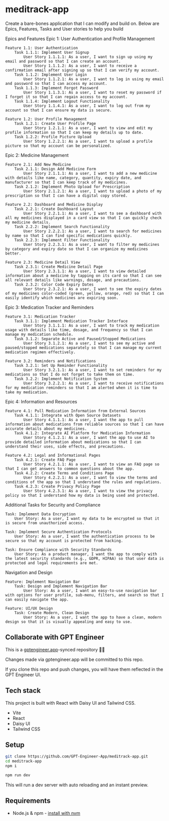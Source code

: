 # meditrack-app

Create a bare-bones application that I can modify and build on. Below are Epics, Features, Tasks and User stories to help you build

Epics and Features
Epic 1: User Authentication and Profile Management

    Feature 1.1: User Authentication
        Task 1.1.1: Implement User Signup
            User Story 1.1.1.1: As a user, I want to sign up using my email and password so that I can create an account.
            User Story 1.1.1.2: As a user, I want to receive a confirmation email after signing up so that I can verify my account.
        Task 1.1.2: Implement User Login
            User Story 1.1.2.1: As a user, I want to log in using my email and password so that I can access my account.
        Task 1.1.3: Implement Forgot Password
            User Story 1.1.3.1: As a user, I want to reset my password if I forget it so that I can regain access to my account.
        Task 1.1.4: Implement Logout Functionality
            User Story 1.1.4.1: As a user, I want to log out from my account so that I can ensure my data is secure.

    Feature 1.2: User Profile Management
        Task 1.2.1: Create User Profile Page
            User Story 1.2.1.1: As a user, I want to view and edit my profile information so that I can keep my details up to date.
        Task 1.2.2: Profile Picture Upload
            User Story 1.2.2.1: As a user, I want to upload a profile picture so that my account can be personalized.

Epic 2: Medicine Management

    Feature 2.1: Add New Medicine
        Task 2.1.1: Design Add Medicine Form
            User Story 2.1.1.1: As a user, I want to add a new medicine with details like name, category, quantity, expiry date, and manufacturer so that I can keep track of my medicines.
        Task 2.1.2: Implement Photo Upload for Prescription
            User Story 2.1.2.1: As a user, I want to upload a photo of my prescription so that I can have a digital copy stored.

    Feature 2.2: Dashboard and Medicine Display
        Task 2.2.1: Create Dashboard Layout
            User Story 2.2.1.1: As a user, I want to see a dashboard with all my medicines displayed in a card view so that I can quickly check my medicine details.
        Task 2.2.2: Implement Search Functionality
            User Story 2.2.2.1: As a user, I want to search for medicines by name so that I can find specific medications quickly.
        Task 2.2.3: Implement Filter Functionality
            User Story 2.2.3.1: As a user, I want to filter my medicines by category and expiry date so that I can organize my medicines better.

    Feature 2.3: Medicine Detail View
        Task 2.3.1: Create Medicine Detail Page
            User Story 2.3.1.1: As a user, I want to view detailed information about a medicine by tapping on its card so that I can see all relevant details like warnings, dosage, and precautions.
        Task 2.3.2: Color Code Expiry Dates
            User Story 2.3.2.1: As a user, I want to see the expiry dates of my medicines color-coded (green, yellow, orange, red) so that I can easily identify which medicines are expiring soon.

Epic 3: Medication Tracker and Reminders

    Feature 3.1: Medication Tracker
        Task 3.1.1: Implement Medication Tracker Interface
            User Story 3.1.1.1: As a user, I want to track my medication usage with details like time, dosage, and frequency so that I can manage my medication schedule.
        Task 3.1.2: Separate Active and Paused/Stopped Medications
            User Story 3.1.2.1: As a user, I want to see my active and paused/stopped medications separately so that I can manage my current medication regimen effectively.

    Feature 3.2: Reminders and Notifications
        Task 3.2.1: Set Up Reminder Functionality
            User Story 3.2.1.1: As a user, I want to set reminders for my medications so that I do not forget to take them on time.
        Task 3.2.2: Implement Notification System
            User Story 3.2.2.1: As a user, I want to receive notifications for my medication reminders so that I am alerted when it is time to take my medication.

Epic 4: Information and Resources

    Feature 4.1: Pull Medication Information from External Sources
        Task 4.1.1: Integrate with Open Source Datasets
            User Story 4.1.1.1: As a user, I want the app to pull information about medications from reliable sources so that I can have accurate details about my medicines.
        Task 4.1.2: Integrate AI Platform for Medication Information
            User Story 4.1.2.1: As a user, I want the app to use AI to provide detailed information about medications so that I can understand their uses, side effects, and precautions.

    Feature 4.2: Legal and Informational Pages
        Task 4.2.1: Create FAQ Page
            User Story 4.2.1.1: As a user, I want to view an FAQ page so that I can get answers to common questions about the app.
        Task 4.2.2: Create Terms and Conditions Page
            User Story 4.2.2.1: As a user, I want to view the terms and conditions of the app so that I understand the rules and regulations.
        Task 4.2.3: Create Privacy Policy Page
            User Story 4.2.3.1: As a user, I want to view the privacy policy so that I understand how my data is being used and protected.

Additional Tasks for Security and Compliance

    Task: Implement Data Encryption
        User Story: As a user, I want my data to be encrypted so that it is secure from unauthorized access.

    Task: Implement Secure Authentication Protocols
        User Story: As a user, I want the authentication process to be secure so that my account is protected from hacking.

    Task: Ensure Compliance with Security Standards
        User Story: As a product manager, I want the app to comply with the latest security standards (e.g., GDPR, HIPAA) so that user data is protected and legal requirements are met.

Navigation and Design

    Feature: Implement Navigation Bar
        Task: Design and Implement Navigation Bar
            User Story: As a user, I want an easy-to-use navigation bar with options for user profile, sub-menu, filters, and search so that I can easily navigate the app.

    Feature: UI/UX Design
        Task: Create Modern, Clean Design
            User Story: As a user, I want the app to have a clean, modern design so that it is visually appealing and easy to use.



## Collaborate with GPT Engineer

This is a [gptengineer.app](https://gptengineer.app)-synced repository 🌟🤖

Changes made via gptengineer.app will be committed to this repo.

If you clone this repo and push changes, you will have them reflected in the GPT Engineer UI.

## Tech stack

This project is built with React with Daisy UI and Tailwind CSS.

- Vite
- React
- Daisy UI
- Tailwind CSS

## Setup

```sh
git clone https://github.com/GPT-Engineer-App/meditrack-app.git
cd meditrack-app
npm i
```

```sh
npm run dev
```

This will run a dev server with auto reloading and an instant preview.

## Requirements

- Node.js & npm - [install with nvm](https://github.com/nvm-sh/nvm#installing-and-updating)
